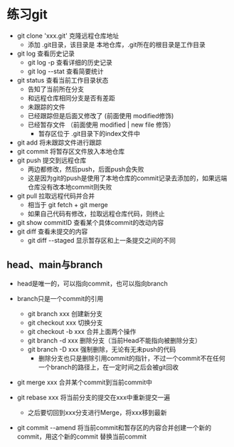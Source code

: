 # 练习git
- git clone 'xxx.git' 克隆远程仓库地址
  - 添加 .git目录，该目录是 本地仓库，.git所在的根目录是工作目录
- git log 查看历史记录
  - git log -p 查看详细的历史记录
  - git log --stat 查看简要统计
- git status 查看当前工作目录状态
  - 告知了当前所在分支
  - 和远程仓库相同分支是否有差距
  - 未跟踪的文件 
  - 已经跟踪但是后面又修改了 (前面使用 modified修饰)
  - 已经暂存文件 （前面使用 modified | new file 修饰）
    - 暂存区位于 .git目录下的index文件中
- git add 将未跟踪文件进行跟踪
- git commit 将暂存区文件放入本地仓库
- git push 提交到远程仓库
  - 两边都修改，然后push，后面push会失败
  - 这是因为git的push是使用了本地仓库的commit记录去添加的，如果远端仓库没有改本地commit则失败
- git pull 拉取远程代码并合并
  - 相当于 git fetch + git merge 
  - 如果自己代码有修改，拉取远程仓库代码，则终止
- git show commitID 查看某个具体commit的改动内容
- git diff 查看未提交的内容
  - git diff --staged 显示暂存区和上一条提交之间的不同

## head、main与branch
- head是唯一的，可以指向commit，也可以指向branch
- branch只是一个commit的引用
  - git branch xxx  创建新分支
  - git checkout xxx  切换分支
  - git checkout -b xxx 合并上面两个操作
  - git branch -d xxx 删除分支（当前Head不能指向被删除分支）
  - git branch -D xxx 强制删除，无论有无未push的代码
    - 删除分支也只是删除引用commit的指针，不过一个commit不在任何一个branch的路径上，在一定时间之后会被git回收

- git merge xxx 合并某个commit到当前commit中
- git rebase xxx 将当前分支的提交在xxx中重新提交一遍
  - 之后要切回到xxx分支进行Merge，将xxx移到最新

- git commit --amend 将当前commit和暂存区的内容合并创建一个新的commit，用这个新的commit 替换当前commit